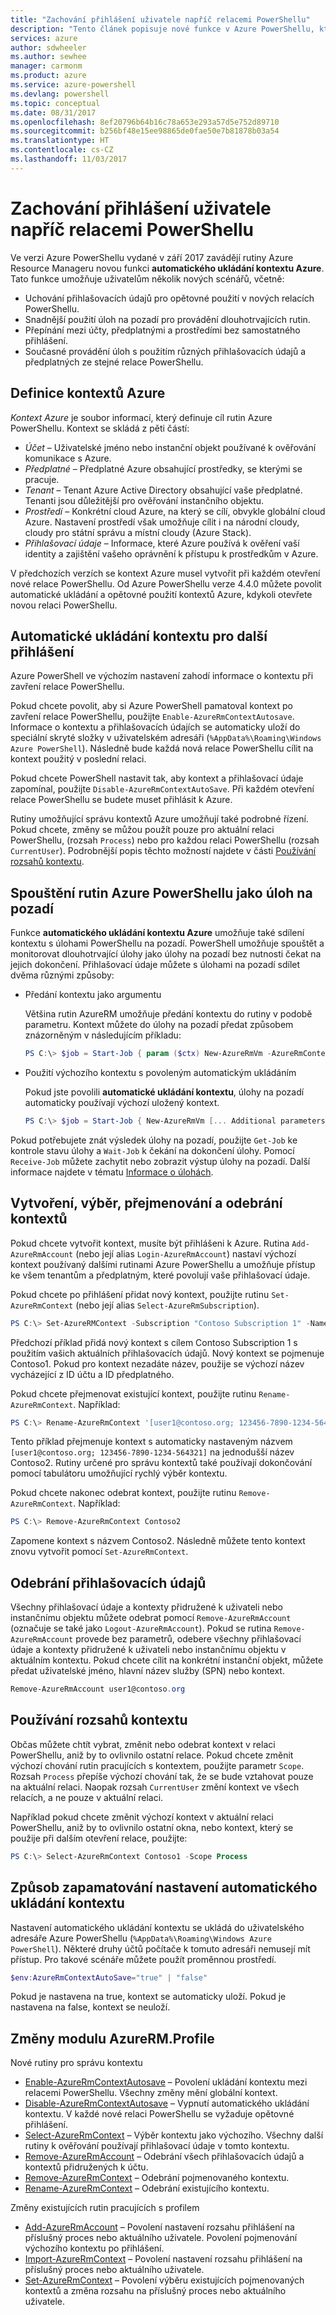 ```yaml
---
title: "Zachování přihlášení uživatele napříč relacemi PowerShellu"
description: "Tento článek popisuje nové funkce v Azure PowerShellu, které umožňují opětovné použití přihlašovacích údajů a dalších informací o uživateli napříč několika relacemi PowerShellu."
services: azure
author: sdwheeler
ms.author: sewhee
manager: carmonm
ms.product: azure
ms.service: azure-powershell
ms.devlang: powershell
ms.topic: conceptual
ms.date: 08/31/2017
ms.openlocfilehash: 8ef20796b64b16c78a653e293a57d5e752d89710
ms.sourcegitcommit: b256bf48e15ee98865de0fae50e7b81878b03a54
ms.translationtype: HT
ms.contentlocale: cs-CZ
ms.lasthandoff: 11/03/2017
---
```

# <a name="persisting-user-logins-across-powershell-sessions"></a>Zachování přihlášení uživatele napříč relacemi PowerShellu

Ve verzi Azure PowerShellu vydané v září 2017 zavádějí rutiny Azure Resource Manageru novou funkci **automatického ukládání kontextu Azure**. Tato funkce umožňuje uživatelům několik nových scénářů, včetně:

- Uchování přihlašovacích údajů pro opětovné použití v nových relacích PowerShellu.
- Snadnější použití úloh na pozadí pro provádění dlouhotrvajících rutin.
- Přepínání mezi účty, předplatnými a prostředími bez samostatného přihlášení.
- Současné provádění úloh s použitím různých přihlašovacích údajů a předplatných ze stejné relace PowerShellu.

## <a name="azure-contexts-defined"></a>Definice kontextů Azure

*Kontext Azure* je soubor informací, který definuje cíl rutin Azure PowerShellu. Kontext se skládá z pěti částí:

- *Účet* – Uživatelské jméno nebo instanční objekt používané k ověřování komunikace s Azure.
- *Předplatné* – Předplatné Azure obsahující prostředky, se kterými se pracuje.
- *Tenant* – Tenant Azure Active Directory obsahující vaše předplatné. Tenanti jsou důležitější pro ověřování instančního objektu.
- *Prostředí* – Konkrétní cloud Azure, na který se cílí, obvykle globální cloud Azure.
  Nastavení prostředí však umožňuje cílit i na národní cloudy, cloudy pro státní správu a místní cloudy (Azure Stack).
- *Přihlašovací údaje* – Informace, které Azure používá k ověření vaší identity a zajištění vašeho oprávnění k přístupu k prostředkům v Azure.

V předchozích verzích se kontext Azure musel vytvořit při každém otevření nové relace PowerShellu. Od Azure PowerShellu verze 4.4.0 můžete povolit automatické ukládání a opětovné použití kontextů Azure, kdykoli otevřete novou relaci PowerShellu.

## <a name="automatically-saving-the-context-for-the-next-login"></a>Automatické ukládání kontextu pro další přihlášení

Azure PowerShell ve výchozím nastavení zahodí informace o kontextu při zavření relace PowerShellu.

Pokud chcete povolit, aby si Azure PowerShell pamatoval kontext po zavření relace PowerShellu, použijte `Enable-AzureRmContextAutosave`. Informace o kontextu a přihlašovacích údajích se automaticky uloží do speciální skryté složky v uživatelském adresáři (`%AppData%\Roaming\Windows Azure PowerShell`).
Následně bude každá nová relace PowerShellu cílit na kontext použitý v poslední relaci.

Pokud chcete PowerShell nastavit tak, aby kontext a přihlašovací údaje zapomínal, použijte `Disable-AzureRmContextAutoSave`. Při každém otevření relace PowerShellu se budete muset přihlásit k Azure.

Rutiny umožňující správu kontextů Azure umožňují také podrobné řízení. Pokud chcete, změny se můžou použít pouze pro aktuální relaci PowerShellu, (rozsah `Process`) nebo pro každou relaci PowerShellu (rozsah `CurrentUser`). Podrobnější popis těchto možností najdete v části [Používání rozsahů kontextu](#Using-Context-Scopes).

## <a name="running-azure-powershell-cmdlets-as-background-jobs"></a>Spouštění rutin Azure PowerShellu jako úloh na pozadí

Funkce **automatického ukládání kontextu Azure** umožňuje také sdílení kontextu s úlohami PowerShellu na pozadí. PowerShell umožňuje spouštět a monitorovat dlouhotrvající úlohy jako úlohy na pozadí bez nutnosti čekat na jejich dokončení. Přihlašovací údaje můžete s úlohami na pozadí sdílet dvěma různými způsoby:

- Předání kontextu jako argumentu

  Většina rutin AzureRM umožňuje předání kontextu do rutiny v podobě parametru. Kontext můžete do úlohy na pozadí předat způsobem znázorněným v následujícím příkladu:

  ```powershell
  PS C:\> $job = Start-Job { param ($ctx) New-AzureRmVm -AzureRmContext $ctx [... Additional parameters ...]} -ArgumentList (Get-AzureRmContext)
  ```

- Použití výchozího kontextu s povoleným automatickým ukládáním

  Pokud jste povolili **automatické ukládání kontextu**, úlohy na pozadí automaticky používají výchozí uložený kontext.

  ```powershell
  PS C:\> $job = Start-Job { New-AzureRmVm [... Additional parameters ...]}
  ```

Pokud potřebujete znát výsledek úlohy na pozadí, použijte `Get-Job` ke kontrole stavu úlohy a `Wait-Job` k čekání na dokončení úlohy. Pomocí `Receive-Job` můžete zachytit nebo zobrazit výstup úlohy na pozadí. Další informace najdete v tématu [Informace o úlohách](/powershell/module/microsoft.powershell.core/about/about_jobs).

## <a name="creating-selecting-renaming-and-removing-contexts"></a>Vytvoření, výběr, přejmenování a odebrání kontextů

Pokud chcete vytvořit kontext, musíte být přihlášeni k Azure. Rutina `Add-AzureRmAccount` (nebo její alias `Login-AzureRmAccount`) nastaví výchozí kontext používaný dalšími rutinami Azure PowerShellu a umožňuje přístup ke všem tenantům a předplatným, které povolují vaše přihlašovací údaje.

Pokud chcete po přihlášení přidat nový kontext, použijte rutinu `Set-AzureRmContext` (nebo její alias `Select-AzureRmSubscription`).

```powershell
PS C:\> Set-AzureRMContext -Subscription "Contoso Subscription 1" -Name "Contoso1"
```

Předchozí příklad přidá nový kontext s cílem Contoso Subscription 1 s použitím vašich aktuálních přihlašovacích údajů. Nový kontext se pojmenuje Contoso1. Pokud pro kontext nezadáte název, použije se výchozí název vycházející z ID účtu a ID předplatného.

Pokud chcete přejmenovat existující kontext, použijte rutinu `Rename-AzureRmContext`. Například:

```powershell
PS C:\> Rename-AzureRmContext '[user1@contoso.org; 123456-7890-1234-564321]` 'Contoso2'
```

Tento příklad přejmenuje kontext s automaticky nastaveným názvem `[user1@contoso.org; 123456-7890-1234-564321]` na jednodušší název Contoso2. Rutiny určené pro správu kontextů také používají dokončování pomocí tabulátoru umožňující rychlý výběr kontextu.

Pokud chcete nakonec odebrat kontext, použijte rutinu `Remove-AzureRmContext`.  Například:

```powershell
PS C:\> Remove-AzureRmContext Contoso2
```

Zapomene kontext s názvem Contoso2. Následně můžete tento kontext znovu vytvořit pomocí `Set-AzureRmContext`.

## <a name="removing-credentials"></a>Odebrání přihlašovacích údajů

Všechny přihlašovací údaje a kontexty přidružené k uživateli nebo instančnímu objektu můžete odebrat pomocí `Remove-AzureRmAccount` (označuje se také jako `Logout-AzureRmAccount`). Pokud se rutina `Remove-AzureRmAccount` provede bez parametrů, odebere všechny přihlašovací údaje a kontexty přidružené k uživateli nebo instančnímu objektu v aktuálním kontextu. Pokud chcete cílit na konkrétní instanční objekt, můžete předat uživatelské jméno, hlavní název služby (SPN) nebo kontext.

```powershell
Remove-AzureRmAccount user1@contoso.org
```

## <a name="using-context-scopes"></a>Používání rozsahů kontextu

Občas můžete chtít vybrat, změnit nebo odebrat kontext v relaci PowerShellu, aniž by to ovlivnilo ostatní relace. Pokud chcete změnit výchozí chování rutin pracujících s kontextem, použijte parametr `Scope`. Rozsah `Process` přepíše výchozí chování tak, že se bude vztahovat pouze na aktuální relaci. Naopak rozsah `CurrentUser` změní kontext ve všech relacích, a ne pouze v aktuální relaci.

Například pokud chcete změnit výchozí kontext v aktuální relaci PowerShellu, aniž by to ovlivnilo ostatní okna, nebo kontext, který se použije při dalším otevření relace, použijte:

```powershell
PS C:\> Select-AzureRmContext Contoso1 -Scope Process
```

## <a name="how-the-context-autosave-setting-is-remembered"></a>Způsob zapamatování nastavení automatického ukládání kontextu

Nastavení automatického ukládání kontextu se ukládá do uživatelského adresáře Azure PowerShellu (`%AppData%\Roaming\Windows Azure PowerShell`). Některé druhy účtů počítače k tomuto adresáři nemusejí mít přístup. Pro takové scénáře můžete použít proměnnou prostředí.

```powershell
$env:AzureRmContextAutoSave="true" | "false"
```

Pokud je nastavena na true, kontext se automaticky uloží. Pokud je nastavena na false, kontext se neuloží.

## <a name="changes-to-the-azurermprofile-module"></a>Změny modulu AzureRM.Profile

Nové rutiny pro správu kontextu

- [Enable-AzureRmContextAutosave][enable] – Povolení ukládání kontextu mezi relacemi PowerShellu.
  Všechny změny mění globální kontext.
- [Disable-AzureRmContextAutosave][disable] – Vypnutí automatického ukládání kontextu. V každé nové relaci PowerShellu se vyžaduje opětovné přihlášení.
- [Select-AzureRmContext][select] – Výběr kontextu jako výchozího. Všechny další rutiny k ověřování používají přihlašovací údaje v tomto kontextu.
- [Remove-AzureRmAccount][remove-cred] – Odebrání všech přihlašovacích údajů a kontextů přidružených k účtu.
- [Remove-AzureRmContext][remove-context] – Odebrání pojmenovaného kontextu.
- [Rename-AzureRmContext][rename] – Odebrání existujícího kontextu.

Změny existujících rutin pracujících s profilem

- [Add-AzureRmAccount][login] – Povolení nastavení rozsahu přihlášení na příslušný proces nebo aktuálního uživatele.
  Povolení pojmenování výchozího kontextu po přihlášení.
- [Import-AzureRmContext][import] – Povolení nastavení rozsahu přihlášení na příslušný proces nebo aktuálního uživatele.
- [Set-AzureRmContext][set-context] – Povolení výběru existujících pojmenovaných kontextů a změna rozsahu na příslušný proces nebo aktuálního uživatele.

<!-- Hyperlinks -->
[enable]: /powershell/module/azurerm.profile/Enable-AzureRmContextAutosave
[disable]: /powershell/module/azurerm.profile/Disable-AzureRmContextAutosave
[select]: /powershell/module/azurerm.profile/Select-AzureRmContext
[remove-cred]: /powershell/module/azurerm.profile/Remove-AzureRmAccount
[remove-context]: /powershell/module/azurerm.profile/Remove-AzureRmContext
[rename]: /powershell/module/azurerm.profile/Rename-AzureRmContext

<!-- Updated cmdlets -->
[login]: /powershell/module/azurerm.profile/Add-AzureRmAccount
[import]: /powershell/module/azurerm.profile/Import-AzureRmAccount
[set-context]: /powershell/module/azurerm.profile/Import-AzureRmContext
